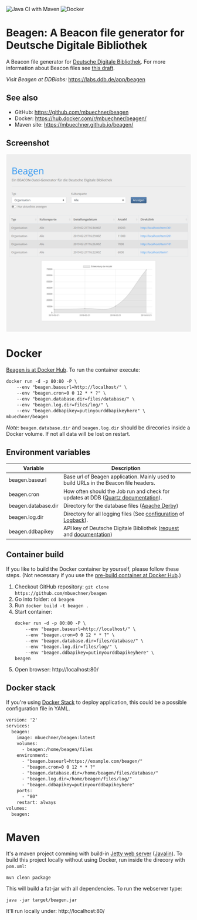 ![Java CI with Maven](https://github.com/mbuechner/beagen/workflows/Java%20CI%20with%20Maven/badge.svg) ![Docker](https://github.com/mbuechner/beagen/workflows/Docker/badge.svg)
# Beagen: A Beacon file generator for Deutsche Digitale Bibliothek
A Beacon file generator for [Deutsche Digitale Bibliothek](https://www.deutsche-digitale-bibliothek.de/). For more information about Beacon files see [this draft](http://gbv.github.io/beaconspec/beacon.html).

*Visit Beagen at DDBlabs:* https://labs.ddb.de/app/beagen
## See also
- GitHub: https://github.com/mbuechner/beagen
- Docker: https://hub.docker.com/r/mbuechner/beagen/
- Maven site: https://mbuechner.github.io/beagen/ 

## Screenshot
![Screenshot of Beagen](beagen.png "Beagen")

# Docker
[Beagen is at Docker Hub](https://hub.docker.com/r/mbuechner/beagen). To run the container execute:
```
docker run -d -p 80:80 -P \
    --env "beagen.baseurl=http://localhost/" \
    --env "beagen.cron=0 0 12 * * ?" \
    --env "beagen.database.dir=files/database/" \
    --env "beagen.log.dir=files/log/" \
    --env "beagen.ddbapikey=putinyourddbapikeyhere" \
mbuechner/beagen
```
*Note:* `beagen.database.dir` and `beagen.log.dir` should be direcories inside a Docker volume. If not all data will be lost on restart.

## Environment variables
| Variable            | Description                                                                                                                                                                       |
|---------------------|-----------------------------------------------------------------------------------------------------------------------------------------------------------------------------------|
| beagen.baseurl      | Base url of Beagen application. Mainly used to build URLs in the Beacon file headers.                                                                                             |
| beagen.cron         | How often should the Job run and check for updates at DDB ([Quartz documentation](http://www.quartz-scheduler.org/documentation/quartz-2.3.0/tutorials/tutorial-lesson-06.html)). |
| beagen.database.dir | Directory for the database files ([Apache Derby](https://db.apache.org/derby/))                                                                                                   |
| beagen.log.dir      | Directory for all logging files (See [configuration](https://github.com/mbuechner/beagen/blob/master/src/main/resources/logback.xml) of [Logback](https://logback.qos.ch/)).      |
| beagen.ddbapikey    | API key of Deutsche Digitale Bibliothek ([request](https://www.deutsche-digitale-bibliothek.de/user/apikey) and [documentation](https://api.deutsche-digitale-bibliothek.de/))    |

## Container build
If you like to build the Docker container by yourself, please follow these steps. (Not necessary if you use the [pre-build container at Docker Hub](https://hub.docker.com/r/mbuechner/beagen/).)

1. Checkout GitHub repository: `git clone https://github.com/mbuechner/beagen`
2. Go into folder: `cd beagen`
3. Run `docker build -t beagen .`
4. Start container:
    ```
    docker run -d -p 80:80 -P \
        --env "beagen.baseurl=http://localhost/" \
        --env "beagen.cron=0 0 12 * * ?" \
        --env "beagen.database.dir=files/database/" \
        --env "beagen.log.dir=files/log/" \
        --env "beagen.ddbapikey=putinyourddbapikeyhere" \
    beagen
    ```
5. Open browser: http://localhost:80/

## Docker stack
If you're using [Docker Stack](https://docs.docker.com/engine/reference/commandline/stack/) to deploy application, this could be a possible configuration file in YAML.
```
version: '2'
services:
  beagen:
    image: mbuechner/beagen:latest
    volumes:
      - beagen:/home/beagen/files
    environment:
      - "beagen.baseurl=https://example.com/beagen/"
      - "beagen.cron=0 0 12 * * ?"
      - "beagen.database.dir=/home/beagen/files/database/"
      - "beagen.log.dir=/home/beagen/files/log/"
      - "beagen.ddbapikey=putinyourddbapikeyhere"
    ports:
      - "80"
    restart: always
volumes:
  beagen:
```	  

# Maven
It's a maven project comming with build-in [Jetty web server](http://www.eclipse.org/jetty/) ([Javalin](https://javalin.io/)). To build this project locally without using Docker, run inside the direcory with `pom.xml`:
```
mvn clean package
```
This will build a fat-jar with all dependencies. To run the webserver type:
```
java -jar target/beagen.jar
```
It'll run locally under: http://localhost:80/
